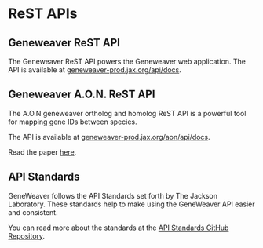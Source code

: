 # ReST APIs

## Geneweaver ReST API
The Geneweaver ReST API powers the Geneweaver web application. The API is available at
[geneweaver-prod.jax.org/api/docs](https://geneweaver-prod.jax.org/api/docs).

## Geneweaver A.O.N. ReST API

The A.O.N geneweaver ortholog and homolog ReST API is a powerful tool for mapping gene 
IDs between species. 

The API is available at 
[geneweaver-prod.jax.org/aon/api/docs](https://geneweaver-prod.jax.org/aon/api/docs).

Read the paper [here](https://pubmed.ncbi.nlm.nih.gov/37891644/).


## API Standards

GeneWeaver follows the API Standards set forth by The Jackson Laboratory. These 
standards help to make using the GeneWeaver API easier and consistent.

You can read more about the standards at the 
[API Standards GitHub Repository](https://thejacksonlaboratory.github.io/api-standards/).
